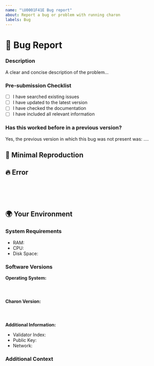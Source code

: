 ```yaml
---
name: "\U0001F41E Bug report"
about: Report a bug or problem with running charon
labels: Bug
---
```

<!--

Hey there!

To help us tend to your issue faster, please search our currently open issues before submitting a new one.
Existing issues often contain information about workarounds, resolution, or progress updates.

]-->

# 🐞 Bug Report

### Description

<!-- ✍️--> A clear and concise description of the problem...

### Pre-submission Checklist

<!-- Please check these items before submitting the bug report -->
- [ ] I have searched existing issues
- [ ] I have updated to the latest version
- [ ] I have checked the documentation
- [ ] I have included all relevant information

### Has this worked before in a previous version?

<!-- Did this behavior use to work in the previous version? -->
<!-- ✍️--> Yes, the previous version in which this bug was not present was: ....

## 🔬 Minimal Reproduction

<!--
Please let us know how we can reproduce this issue. Include:
1. Exact method used to run Charon
2. Flags used in beacon chain/validator
3. Step by step instructions to reproduce
-->

## 🔥 Error

<pre><code>
<!-- If the issue is accompanied by an error, please share the error logs with us below. If you have a lot of logs, place make a paste bin with your logs and share the link with us here: -->
<!-- ✍️-->

</code></pre>

## 🌍 Your Environment

### System Requirements
- RAM: <!-- Amount of RAM -->
- CPU: <!-- CPU specifications -->
- Disk Space: <!-- Available disk space -->

### Software Versions
**Operating System:**
<pre><code>

</code></pre>

**Charon Version:**
<pre><code>

</code></pre>

**Additional Information:**
- Validator Index: <!-- if applicable -->
- Public Key: <!-- if applicable -->
- Network: <!-- mainnet/testnet -->

### Additional Context
<!-- Add any other context about the problem here -->
